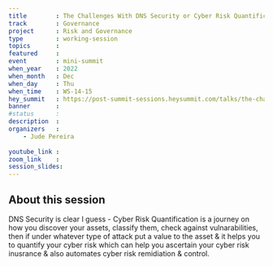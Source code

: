 ```yaml
---
title        : The Challenges With DNS Security or Cyber Risk Quantification
track        : Governance
project      : Risk and Governance
type         : working-session
topics       : 
featured     :
event        : mini-summit
when_year    : 2022
when_month   : Dec
when_day     : Thu
when_time    : WS-14-15
hey_summit   : https://post-summit-sessions.heysummit.com/talks/the-challenges-with-dns-security-or-cyber-risk-quantification/
banner       : 
#status      : 
description  :
organizers   :
    - Jude Pereira
    
youtube_link : 
zoom_link    : 
session_slides:
---
```




## About this session
DNS Security is clear I guess - Cyber Risk Quantification is a journey on how you discover your assets, classify them, check against vulnarabilities, then if under whatever type of attack put a value to the asset & it helps you to quantify your cyber risk which can help you ascertain your cyber risk inusrance & also automates cyber risk remidiation & control.
